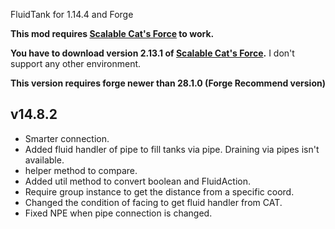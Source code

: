 FluidTank for 1.14.4 and Forge

**This mod requires [Scalable Cat's Force](https://minecraft.curseforge.com/projects/scalable-cats-force) to work.**

**You have to download version 2.13.1 of [Scalable Cat's Force](https://minecraft.curseforge.com/projects/scalable-cats-force).**
I don't support any other environment.

**This version requires forge newer than 28.1.0 (Forge Recommend version)**

## v14.8.2
- Smarter connection.
- Added fluid handler of pipe to fill tanks via pipe. Draining via pipes isn't available.
- helper method to compare.
- Added util method to convert boolean and FluidAction.
- Require group instance to get the distance from a specific coord.
- Changed the condition of facing to get fluid handler from CAT.
- Fixed NPE when pipe connection is changed.
